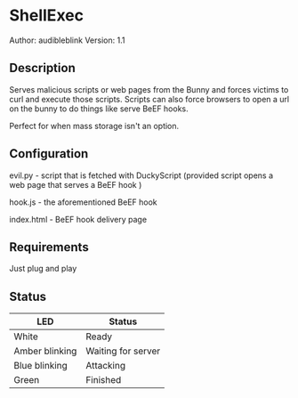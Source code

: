 # ShellExec

Author: audibleblink
Version: 1.1

## Description

Serves malicious scripts or web pages from the Bunny and forces
victims to curl and execute those scripts. Scripts can also force
browsers to open a url on the bunny to do things like serve BeEF 
hooks.

Perfect for when mass storage isn't an option.

## Configuration

evil.py - script that is fetched with DuckyScript 
(provided script opens a web page that serves a BeEF hook )

hook.js - the aforementioned BeEF hook

index.html - BeEF hook delivery page

## Requirements

Just plug and play

## Status

| LED              | Status              |
| ---------        | -----------         |
| White            |  Ready              |
| Amber blinking   |  Waiting for server |
| Blue blinking    |  Attacking          |
| Green            |  Finished           |

